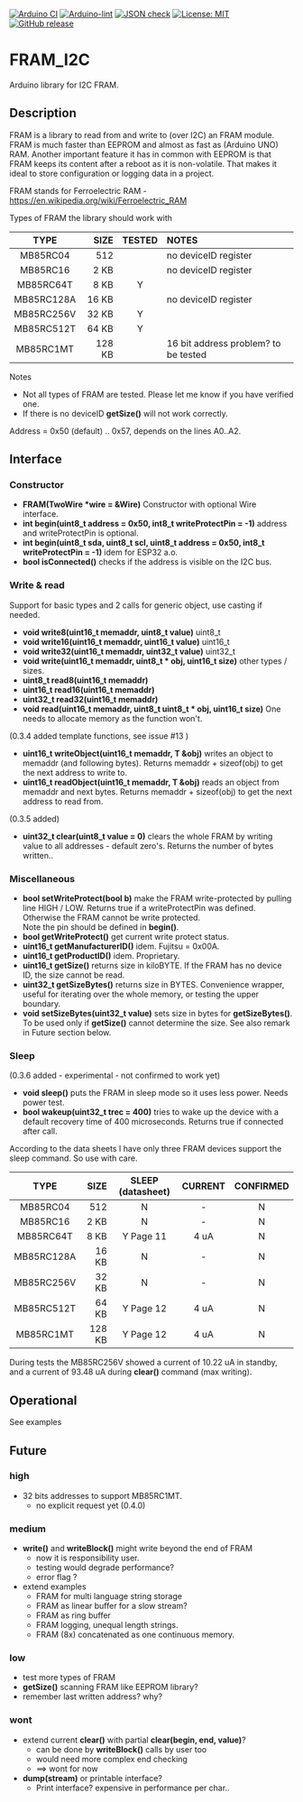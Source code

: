 
[![Arduino CI](https://github.com/RobTillaart/FRAM_I2C/workflows/Arduino%20CI/badge.svg)](https://github.com/marketplace/actions/arduino_ci)
[![Arduino-lint](https://github.com/RobTillaart/FRAM_I2C/actions/workflows/arduino-lint.yml/badge.svg)](https://github.com/RobTillaart/FRAM_I2C/actions/workflows/arduino-lint.yml)
[![JSON check](https://github.com/RobTillaart/FRAM_I2C/actions/workflows/jsoncheck.yml/badge.svg)](https://github.com/RobTillaart/FRAM_I2C/actions/workflows/jsoncheck.yml)
[![License: MIT](https://img.shields.io/badge/license-MIT-green.svg)](https://github.com/RobTillaart/FRAM_I2C/blob/master/LICENSE)
[![GitHub release](https://img.shields.io/github/release/RobTillaart/FRAM_I2C.svg?maxAge=3600)](https://github.com/RobTillaart/FRAM_I2C/releases)


# FRAM_I2C

Arduino library for I2C FRAM.


## Description

FRAM is a library to read from and write to (over I2C) an FRAM module.
FRAM is much faster than EEPROM and almost as fast as (Arduino UNO) RAM.
Another important feature it has in common with EEPROM is that FRAM keeps
its content after a reboot as it is non-volatile.
That makes it ideal to store configuration or logging
data in a project.

FRAM stands for Ferroelectric RAM - https://en.wikipedia.org/wiki/Ferroelectric_RAM

Types of FRAM the library should work with

|  TYPE      | SIZE   | TESTED | NOTES                |
|:----------:|-------:|:------:|:---------------------|
| MB85RC04   |   512  |        | no deviceID register |
| MB85RC16   |   2 KB |        | no deviceID register |
| MB85RC64T  |   8 KB |    Y   |
| MB85RC128A |  16 KB |        | no deviceID register |
| MB85RC256V |  32 KB |    Y   |
| MB85RC512T |  64 KB |    Y   |
| MB85RC1MT  | 128 KB |        | 16 bit address problem? to be tested |

Notes
- Not all types of FRAM are tested. Please let me know if you have verified one.
- If there is no deviceID **getSize()** will not work correctly.

Address = 0x50 (default) .. 0x57, depends on the lines A0..A2.


## Interface


### Constructor

- **FRAM(TwoWire \*wire = &Wire)** Constructor with optional Wire interface.
- **int begin(uint8_t address = 0x50, int8_t writeProtectPin = -1)** address and writeProtectPin is optional.
- **int begin(uint8_t sda, uint8_t scl, uint8_t address = 0x50, int8_t writeProtectPin = -1)** idem for ESP32 a.o.
- **bool isConnected()** checks if the address is visible on the I2C bus.


### Write & read

Support for basic types and 2 calls for generic object, use casting if needed.

- **void write8(uint16_t memaddr, uint8_t value)** uint8_t
- **void write16(uint16_t memaddr, uint16_t value)** uint16_t
- **void write32(uint16_t memaddr, uint32_t value)** uint32_t
- **void write(uint16_t memaddr, uint8_t \* obj, uint16_t size)** other types / sizes.
- **uint8_t read8(uint16_t memaddr)**
- **uint16_t read16(uint16_t memaddr)**
- **uint32_t read32(uint16_t memaddr)**
- **void read(uint16_t memaddr, uint8_t uint8_t \* obj, uint16_t size)**
One needs to allocate memory as the function won't.

(0.3.4 added template functions, see issue #13 )
- **uint16_t writeObject(uint16_t memaddr, T &obj)** writes an object to memaddr (and following bytes). Returns memaddr + sizeof(obj) to get the next address to write to.
- **uint16_t readObject(uint16_t memaddr, T &obj)** reads an object from memaddr and next bytes. Returns memaddr + sizeof(obj) to get the next address to read from.

(0.3.5 added)
- **uint32_t clear(uint8_t value = 0)** clears the whole FRAM by writing value to all addresses - default zero's.
Returns the number of bytes written..


### Miscellaneous

- **bool setWriteProtect(bool b)** make the FRAM write-protected by pulling line HIGH / LOW.
Returns true if a writeProtectPin was defined.
Otherwise the FRAM cannot be write protected.  
Note the pin should be defined in **begin()**.
- **bool getWriteProtect()** get current write protect status.
- **uint16_t getManufacturerID()** idem. Fujitsu = 0x00A.
- **uint16_t getProductID()** idem. Proprietary.
- **uint16_t getSize()** returns size in kiloBYTE.
If the FRAM has no device ID, the size cannot be read.
- **uint32_t getSizeBytes()** returns size in BYTES.
Convenience wrapper, useful for iterating over the whole memory,
or testing the upper boundary.
- **void setSizeBytes(uint32_t value)** sets size in bytes for **getSizeBytes()**.
To be used only if **getSize()** cannot determine the size.
See also remark in Future section below. 


### Sleep

(0.3.6 added - experimental - not confirmed to work yet)
- **void sleep()** puts the FRAM in sleep mode so it uses less power. Needs power test.
- **bool wakeup(uint32_t trec = 400)** tries to wake up the device with a default recovery time of 400 microseconds.
Returns true if connected after call.

According to the data sheets I have only three FRAM devices support the sleep command.
So use with care.

|  TYPE      | SIZE   | SLEEP (datasheet)| CURRENT | CONFIRMED |
|:----------:|-------:|:----------------:|:-------:|:---------:|
| MB85RC04   |   512  | N                |  -      |     N     |
| MB85RC16   |   2 KB | N                |  -      |     N     |
| MB85RC64T  |   8 KB | Y  Page 11       |  4 uA   |     N     |
| MB85RC128A |  16 KB | N                |  -      |     N     |
| MB85RC256V |  32 KB | N                |  -      |     N     |
| MB85RC512T |  64 KB | Y  Page 12       |  4 uA   |     N     |
| MB85RC1MT  | 128 KB | Y  Page 12       |  4 uA   |     N     |


During tests the MB85RC256V showed a current of 10.22 uA in standby,
and a current of 93.48 uA during **clear()** command (max writing).


## Operational

 See examples


## Future

### high
- 32 bits addresses to support MB85RC1MT.
  - no explicit request yet (0.4.0)

### medium
- **write()** and **writeBlock()** might write beyond the end of FRAM
  - now it is responsibility user.
  - testing would degrade performance?
  - error flag ?
- extend examples
  - FRAM for multi language string storage
  - FRAM as linear buffer for a slow stream?
  - FRAM as ring buffer
  - FRAM logging, unequal length strings.
  - FRAM (8x) concatenated as one continuous memory.

### low
- test more types of FRAM
- **getSize()** scanning FRAM like EEPROM library?
- remember last written address? why?

### wont
- extend current **clear()** with partial **clear(begin, end, value)**?
  - can be done by **writeBlock()** calls by user too
  - would need more complex end checking
  - ==> wont for now
- **dump(stream)** or printable interface?
  - Print interface? expensive in performance per char..

